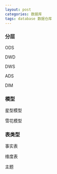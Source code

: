 ```yaml
---
layout: post
categories: 数据库
tags: database 数据仓库
---
```




### 分层

ODS

DWD

DWS

ADS

DIM

### 模型

星型模型

雪花模型

### 表类型

事实表

维度表



主题